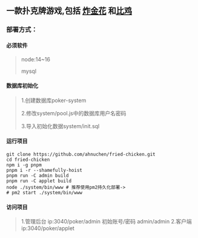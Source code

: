 ## 一款扑克牌游戏,包括 [炸金花](https://baike.sogou.com/v50792859.htm?fromTitle=%E7%82%B8%E9%87%91%E8%8A%B1) 和[比鸡](https://baike.sogou.com/v73721340.htm?fromTitle=%E6%AF%94%E9%B8%A1)

### 部署方式：

#### 必须软件
> node:14~16
> 
> mysql

#### 数据库初始化
> 1.创建数据库poker-system
> 
> 2.修改system/pool.js中的数据库用户名密码
> 
> 3.导入初始化数据system/init.sql

#### 运行项目

 ```shell
 git clone https://github.com/ahnuchen/fried-chicken.git
 cd fried-chicken
 npm i -g pnpm
 pnpm i -r --shamefully-hoist
 pnpm run -C admin build
 pnpm run -C applet build
 node ./system/bin/www # 推荐使用pm2持久化部署->
# pm2 start ./system/bin/www
 ```

#### 访问项目

> 1.管理后台 ip:3040/poker/admin 初始账号/密码 admin/admin
> 2.客户端 ip:3040/poker/applet
